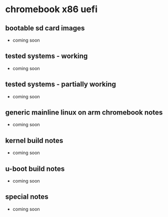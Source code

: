 # chromebook x86 uefi

## bootable sd card images

- coming soon

## tested systems - working

- coming soon

## tested systems - partially working

- coming soon

## generic mainline linux on arm chromebook notes

- coming soon

## kernel build notes

- coming soon

## u-boot build notes

- coming soon

## special notes

- coming soon
